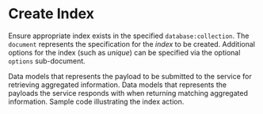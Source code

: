 # Create Index
Ensure appropriate index exists in the specified `database:collection`. The `document` represents
the specification for the *index* to be created. Additional options for the index (such as *unique*)
can be specified via the optional `options` sub-document.

<tabs id="mongo-service-protocol-create-index">
  <tab title="Request" id="mongo-service-protocol-create-index-request">
    Data models that represents the payload to be submitted to the service for retrieving aggregated information.
    <code-block lang="C++" src="mongo/service/request/index.hpp" collapsible="false"/>
  </tab>
  <tab title="Response" id="mongo-service-protocol-create-index-response">
    Data models that represents the payloads the service responds with when returning matching aggregated information.
    <code-block lang="C++" src="mongo/service/response/retrieve.hpp" collapsible="false"/>
  </tab>
  <tab title="Example" id="mongo-service-protocol-create-index-example">
    Sample code illustrating the index action.
    <code-block lang="C++" src="mongo/service/example/index.cpp" collapsible="false"/>
  </tab>
</tabs>
